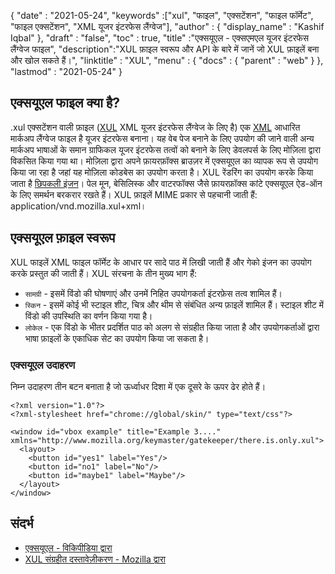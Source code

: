 {
  "date" : "2021-05-24",
  "keywords" :["xul", "फाइल", "एक्सटेंशन", "फाइल फॉर्मेट", "फाइल एक्सटेंशन", "XML यूजर इंटरफेस लैंग्वेज"],
  "author" : {
    "display_name" : "Kashif Iqbal"
},
  "draft" : "false",
  "toc" : true,
  "title" :"एक्सयूएल - एक्सएमएल यूजर इंटरफेस लैंग्वेज फाइल",
  "description":"XUL फ़ाइल स्वरूप और API के बारे में जानें जो XUL फ़ाइलें बना और खोल सकते हैं।",
  "linktitle" : "XUL",
  "menu" : {
    "docs" : {
      "parent" : "web"
}
},
  "lastmod" : "2021-05-24"
}

## एक्सयूएल फाइल क्या है?

.xul एक्सटेंशन वाली फ़ाइल ([XUL](https://wiki.mozilla.org/XUL:Home_Page) XML यूजर इंटरफेस लैंग्वेज के लिए है) एक [XML](/hi/web/xml/) आधारित मार्कअप लैंग्वेज फाइल है यूजर इंटरफेस बनाना। यह वेब पेज बनाने के लिए उपयोग की जाने वाली अन्य मार्कअप भाषाओं के समान ग्राफिकल यूजर इंटरफेस तत्वों को बनाने के लिए डेवलपर्स के लिए मोज़िला द्वारा विकसित किया गया था। मोज़िला द्वारा अपने फ़ायरफ़ॉक्स ब्राउज़र में एक्सयूएल का व्यापक रूप से उपयोग किया जा रहा है जहां यह मोज़िला कोडबेस का उपयोग करता है। XUL रेंडरिंग का उपयोग करके किया जाता है
[छिपकली इंजन](https://en.wikipedia.org/wiki/Gecko_(software))। पेल मून, बेसिलिस्क और वाटरफॉक्स जैसे फ़ायरफ़ॉक्स कांटे एक्सयूएल ऐड-ऑन के लिए समर्थन बरकरार रखते हैं। XUL फ़ाइलें MIME प्रकार से पहचानी जाती हैं: application/vnd.mozilla.xul+xml।

## एक्सयूएल फ़ाइल स्वरूप

XUL फाइलें XML फाइल फॉर्मेट के आधार पर सादे पाठ में लिखी जाती हैं और गेको इंजन का उपयोग करके प्रस्तुत की जाती हैं। XUL संरचना के तीन मुख्य भाग हैं:

* `सामग्री` - इसमें विंडो की घोषणाएं और उनमें निहित उपयोगकर्ता इंटरफ़ेस तत्व शामिल हैं।
* `स्किन` - इसमें कोई भी स्टाइल शीट, चित्र और थीम से संबंधित अन्य फ़ाइलें शामिल हैं। स्टाइल शीट में विंडो की उपस्थिति का वर्णन किया गया है।
* `लोकेल` - एक विंडो के भीतर प्रदर्शित पाठ को अलग से संग्रहीत किया जाता है और उपयोगकर्ताओं द्वारा भाषा फ़ाइलों के एकाधिक सेट का उपयोग किया जा सकता है।

### एक्सयूएल उदाहरण

निम्न उदाहरण तीन बटन बनाता है जो ऊर्ध्वाधर दिशा में एक दूसरे के ऊपर ढेर होते हैं।

```
<?xml version="1.0"?>
<?xml-stylesheet href="chrome://global/skin/" type="text/css"?>

<window id="vbox example" title="Example 3...."
xmlns="http://www.mozilla.org/keymaster/gatekeeper/there.is.only.xul">
  <layout>
    <button id="yes1" label="Yes"/>
    <button id="no1" label="No"/>
    <button id="maybe1" label="Maybe"/>
  </layout>
</window>
```

## संदर्भ

* [एक्सयूएल - विकिपीडिया द्वारा](https://en.wikipedia.org/wiki/XUL)
* [XUL संग्रहीत दस्तावेज़ीकरण - Mozilla द्वारा](https://wiki.mozilla.org/XUL:Home_Page)

